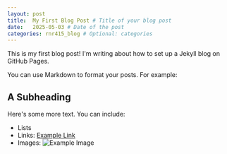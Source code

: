 ```yaml
---
layout: post
title:  My First Blog Post # Title of your blog post
date:   2025-05-03 # Date of the post
categories: rnr415_blog # Optional: categories
---
```


This is my first blog post!  I'm writing about how to set up a Jekyll blog on GitHub Pages.

You can use Markdown to format your posts.  For example:

## A Subheading

Here's some more text.  You can include:

* Lists
* Links: [Example Link](https://example.com)
* Images: ![Example Image](https://via.placeholder.com/150)
